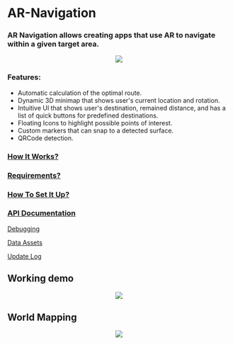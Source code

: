 # AR-Navigation

### AR Navigation allows creating apps that use AR to navigate within a given target area. 

 <p align="center">
  <img src="https://github.com/nesseratious/AR-Navigation/blob/master/Images/1_rescaled.png" />
</p>

### Features:
- Automatic calculation of the optimal route.
- Dynamic 3D minimap that shows user's current location and rotation.
- Intuitive UI that shows user's destination, remained distance, and has a list of quick buttons for predefined destinations.
- Floating Icons to highlight possible points of interest.
- Custom markers that can snap to a detected surface.
- QRCode detection. 

 ### [How It Works?](https://github.com/nesseratious/AR-Navigation/blob/master/Documentation/How-It-Works.md)
 
 ### [Requirements?](https://github.com/nesseratious/AR-Navigation/blob/master/Documentation/Requirements.md)
 
 ### [How To Set It Up?](https://github.com/nesseratious/AR-Navigation/blob/master/Documentation/AR-Navigation-How-To-Set-It-Up.md)
 
 ### [API Documentation](https://github.com/nesseratious/AR-Navigation/blob/master/API/API.md)
 
 [Debugging](https://github.com/nesseratious/AR-Navigation/blob/master/Documentation/Debug.md)

 [Data Assets](https://github.com/nesseratious/AR-Navigation/blob/master/API/DataAssets.md)
 
 [Update Log](https://github.com/nesseratious/AR-Navigation/blob/master/UpdateLog.md)
 
## Working demo
 <p align="center">
  <img src="https://github.com/nesseratious/AR-Navigation-Documentation/blob/master/Images/RPReplay_Final1579278581.gif" />
</p>
 
## World Mapping
<p align="center">
  <img src="https://github.com/nesseratious/AR-Navigation-Documentation/blob/master/Images/RPReplay_Final1579277884.gif" />
</p>
